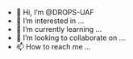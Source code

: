 - 👋 Hi, I’m @DROPS-UAF
- 👀 I’m interested in ...
- 🌱 I’m currently learning ...
- 💞️ I’m looking to collaborate on ...
- 📫 How to reach me ...

<!---
DROPS-UAF/DROPS-UAF is a ✨ special ✨ repository because its `README.md` (this file) appears on your GitHub profile.
You can click the Preview link to take a look at your changes.
--->
